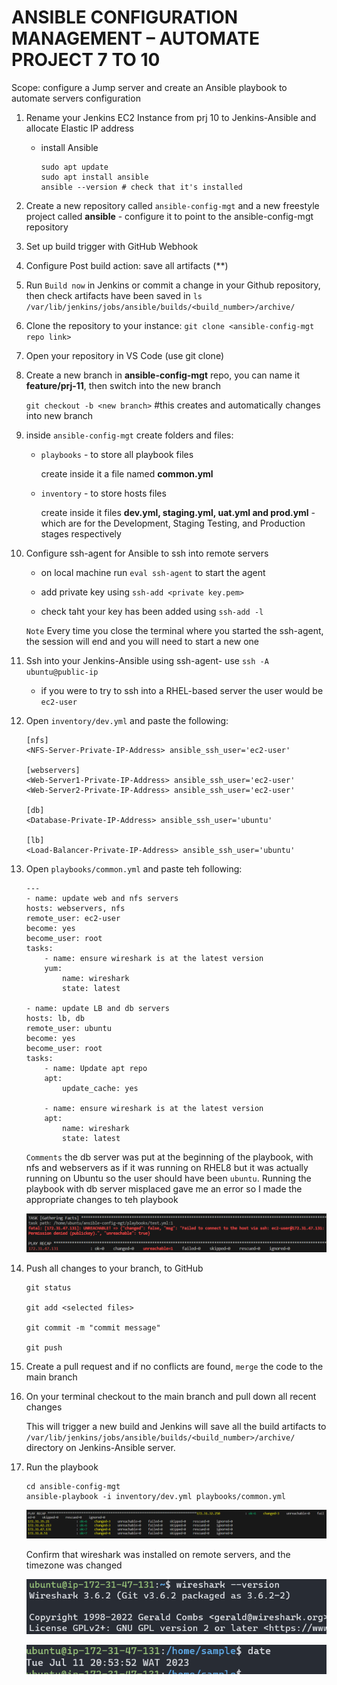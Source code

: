 # ANSIBLE CONFIGURATION MANAGEMENT – AUTOMATE PROJECT 7 TO 10

Scope: configure a Jump server and create an Ansible playbook to automate servers configuration

1. Rename your Jenkins EC2 Instance from prj 10 to Jenkins-Ansible and allocate Elastic IP address

    - install Ansible 

        ```
        sudo apt update
        sudo apt install ansible
        ansible --version # check that it's installed
        ```

2. Create a new repository called `ansible-config-mgt` and a new freestyle project called **ansible** - configure it to point to the ansible-config-mgt repository

3. Set up build trigger with GitHub Webhook 

4. Configure Post build action: save all artifacts (**) 

5. Run `Build now` in Jenkins or commit a change in your Github repository, then check artifacts have been saved in `ls /var/lib/jenkins/jobs/ansible/builds/<build_number>/archive/`

6. Clone the repository to your instance: `git clone <ansible-config-mgt repo link>` 

7. Open your repository in VS Code (use git clone)

8. Create a new branch in **ansible-config-mgt** repo, you can name it **feature/prj-11**, then switch into the new branch  

    `git checkout -b <new branch>` #this creates and automatically changes into new branch

9. inside `ansible-config-mgt` create folders and files:

    - `playbooks` - to store all playbook files

        create inside it a file named **common.yml**

    - `inventory` - to store hosts files

        create inside it files **dev.yml, staging.yml, uat.yml and prod.yml** - which are for the Development, Staging Testing, and Production stages respectively

10. Configure ssh-agent for Ansible to ssh into remote servers

    - on local machine run `eval ssh-agent` to start the agent

    - add private key using `ssh-add <private key.pem>`

    - check taht your key has been added using `ssh-add -l`

    `Note` Every time you close the terminal where you started the ssh-agent, the session will end and you will need to start a new one

11. Ssh into your Jenkins-Ansible using ssh-agent- use `ssh -A ubuntu@public-ip` 

    - if you were to try to ssh into a RHEL-based server the user would be `ec2-user`

12. Open `inventory/dev.yml` and paste the following:

    ```
    [nfs]
    <NFS-Server-Private-IP-Address> ansible_ssh_user='ec2-user'

    [webservers]
    <Web-Server1-Private-IP-Address> ansible_ssh_user='ec2-user'
    <Web-Server2-Private-IP-Address> ansible_ssh_user='ec2-user'

    [db]
    <Database-Private-IP-Address> ansible_ssh_user='ubuntu' 

    [lb]
    <Load-Balancer-Private-IP-Address> ansible_ssh_user='ubuntu'
    ```
13. Open `playbooks/common.yml` and paste teh following:

    ```
    ---
    - name: update web and nfs servers
    hosts: webservers, nfs
    remote_user: ec2-user
    become: yes
    become_user: root
    tasks:
        - name: ensure wireshark is at the latest version
        yum:
            name: wireshark
            state: latest

    - name: update LB and db servers
    hosts: lb, db
    remote_user: ubuntu
    become: yes
    become_user: root
    tasks:
        - name: Update apt repo
        apt: 
            update_cache: yes

        - name: ensure wireshark is at the latest version
        apt:
            name: wireshark
            state: latest
    ```

    `Comments` the db server was put at the beginning of the playbook, with nfs and webservers as if it was running on RHEL8 but it was actually running on Ubuntu so the user should have been `ubuntu`. Running the playbook with db server misplaced gave me an error so I made the appropriate changes to teh playbook

    ![error](../screenshots/screenshots_11/playbook_error.png)

14. Push all changes to your branch, to GitHub

    ```
    git status

    git add <selected files>

    git commit -m "commit message"

    git push
    ```

15. Create a pull request and if no conflicts are found, `merge` the code to the main branch

16. On your terminal checkout to the main branch and pull down all recent changes

    This will trigger a new build and Jenkins will save all the build artifacts to `/var/lib/jenkins/jobs/ansible/builds/<build_number>/archive/` directory on Jenkins-Ansible server.

17. Run the playbook

    ```
    cd ansible-config-mgt
    ansible-playbook -i inventory/dev.yml playbooks/common.yml
    ```
    ![ok](../screenshots/screenshots_11/run_ok.png)

    Confirm that wireshark was installed on remote servers, and the timezone was changed

    ![wireshark_installed](../screenshots/screenshots_11/wireshark_version.png)


    ![timezome](../screenshots/screenshots_11/timezone.png)
